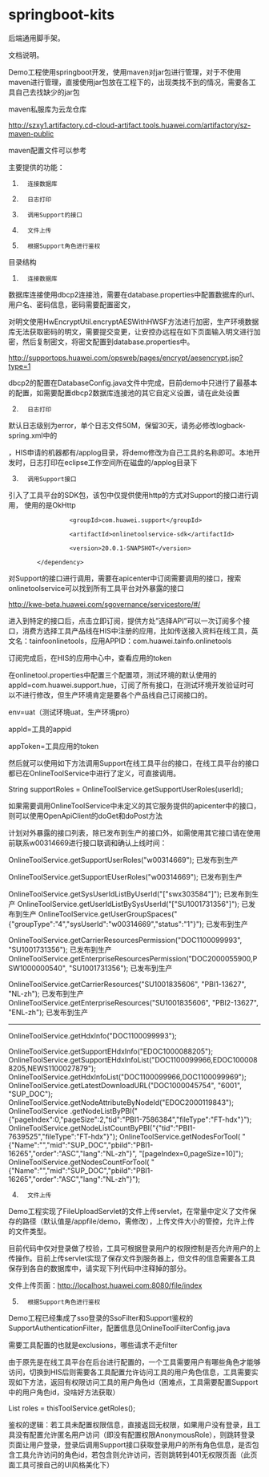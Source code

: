 # springboot-kits
后端通用脚手架。

文档说明。

Demo工程使用springboot开发，使用maven对jar包进行管理，对于不使用maven进行管理，直接使用jar包放在工程下的，出现类找不到的情况，需要各工具自己去找缺少的jar包

maven私服库为云龙仓库

http://szxy1.artifactory.cd-cloud-artifact.tools.huawei.com/artifactory/sz-maven-public

maven配置文件可以参考



 

主要提供的功能：

1.       连接数据库

2.       日志打印

3.       调用Support的接口

4.       文件上传

5.       根据Support角色进行鉴权

 

目录结构



 

1.       连接数据库

数据库连接使用dbcp2连接池，需要在database.properties中配置数据库的url、用户名、密码信息，密码需要配置密文，

对明文使用HwEncryptUtil.encryptAESWithHWSF方法进行加密，生产环境数据库无法获取密码的明文，需要提交变更，让安控办远程在如下页面输入明文进行加密，然后复制密文，将密文配置到database.properties中。

http://supportops.huawei.com/opsweb/pages/encrypt/aesencrypt.jsp?type=1

dbcp2的配置在DatabaseConfig.java文件中完成，目前demo中只进行了最基本的配置，如需要配置dbcp2数据库连接池的其它自定义设置，请在此处设置



 

2.       日志打印

默认日志级别为error，单个日志文件50M，保留30天，请务必修改logback-spring.xml中的<property name="log.path" value="/applog/demo" />

，HIS申请的机器都有/applog目录，将demo修改为自己工具的名称即可。本地开发时，日志打印在eclipse工作空间所在磁盘的/applog目录下

 

3.       调用Support接口

引入了工具平台的SDK包，该包中仅提供使用http的方式对Support的接口进行调用， 使用的是OkHttp

<dependency>

                     <groupId>com.huawei.support</groupId>

                     <artifactId>onlinetoolservice-sdk</artifactId>

                     <version>20.0.1-SNAPSHOT</version>

            </dependency>

 

对Support的接口进行调用，需要在apicenter中订阅需要调用的接口，搜索onlinetoolservice可以找到所有工具平台对外暴露的接口

http://kwe-beta.huawei.com/sgovernance/servicestore/#/



 

进入到特定的接口后，点击立即订阅，提供方处”选择API”可以一次订阅多个接口，消费方选择工具产品线在HIS中注册的应用，比如传送接入资料在线工具，英文名：tainfoonlinetools，应用APPID：com.huawei.tainfo.onlinetools



 

订阅完成后，在HIS的应用中心中，查看应用的token



在onlinetool.properties中配置三个配置项，测试环境的默认使用的appId=com.huawei.support.hue，订阅了所有接口，在测试环境开发验证时可以不进行修改，但生产环境肯定是要各个产品线自己订阅接口的。

env=uat（测试环境uat，生产环境pro）

appId=工具的appid

appToken=工具应用的token

 

然后就可以使用如下方法调用Support在线工具平台的接口，在线工具平台的接口都已在OnlineToolService中进行了定义，可直接调用。

String supportRoles = OnlineToolService.getSupportUserRoles(userId);

如果需要调用OnlineToolService中未定义的其它服务提供的apicenter中的接口，则可以使用OpenApiClient的doGet和doPost方法

 计划对外暴露的接口列表，除已发布到生产的接口外，如需使用其它接口请在使用前联系w00314669进行接口联调和确认上线时间：

OnlineToolService.getSupportUserRoles("w00314669"); 已发布到生产

OnlineToolService.getSupportEUserRoles("w00314669"); 已发布到生产

OnlineToolService.getSysUserIdListByUserId("[\"swx303584\"]"); 已发布到生产
OnlineToolService.getUserIdListBySysUserId("[\"SU1001731356\"]"); 已发布到生产
OnlineToolService.getUserGroupSpaces("{\"groupType\":\"4\",\"sysUserId\":\"w00314669\",\"status\":\"1\"}"); 已发布到生产

OnlineToolService.getCarrierResourcesPermission("DOC1100099993", "SU1001731356"); 已发布到生产
OnlineToolService.getEnterpriseResourcesPermission("DOC2000055900,PSW1000000540", "SU1001731356"); 已发布到生产

OnlineToolService.getCarrierResources("SU1001835606", "PBI1-13627", "NL-zh"); 已发布到生产
OnlineToolService.getEnterpriseResources("SU1001835606", "PBI2-13627", "ENL-zh"); 已发布到生产

----------------------------------------------------------------------------------------------------------------------------------------------------------

OnlineToolService.getHdxInfo("DOC1100099993");

OnlineToolService.getSupportEHdxInfo("EDOC1000088205");
OnlineToolService.getSupportEHdxInfoList("DOC1100099966,EDOC1000088205,NEWS1100027879");
OnlineToolService.getHdxInfoList("DOC1100099966,DOC1100099969");
OnlineToolService.getLatestDownloadURL("DOC1000045754", "6001", "SUP_DOC");
OnlineToolService.getNodeAttributeByNodeId("EDOC2000119843");
OnlineToolService
.getNodeListByPBI("{\"pageIndex\":0,\"pageSize\":2,\"tid\":\"PBI1-7586384\",\"fileType\":\"FT-hdx\"}");
OnlineToolService.getNodeListCountByPBI("{\"tid\":\"PBI1-7639525\",\"fileType\":\"FT-hdx\"}");
OnlineToolService.getNodesForTool(
"{\"Name\":\"\",\"mid\":\"SUP_DOC\",\"pbiId\":\"PBI1-16265\",\"order\":\"ASC\",\"lang\":\"NL-zh\"}",
"[pageIndex=0,pageSize=10]");
OnlineToolService.getNodesCountForTool(
"{\"Name\":\"\",\"mid\":\"SUP_DOC\",\"pbiId\":\"PBI1-16265\",\"order\":\"ASC\",\"lang\":\"NL-zh\"}");



4.       文件上传

Demo工程实现了FileUploadServlet的文件上传servlet，在常量中定义了文件保存的路径（默认值是/appfile/demo，需修改），上传文件大小的管控，允许上传的文件类型。

目前代码中仅对登录做了校验，工具可根据登录用户的权限控制是否允许用户的上传操作。目前上传servlet实现了保存文件到服务器上，但文件的信息需要各工具保存到各自的数据库中，请实现下列代码中注释掉的部分。





文件上传页面：http://localhost.huawei.com:8080/file/index

5.       根据Support角色进行鉴权

Demo工程已经集成了sso登录的SsoFilter和Support鉴权的SupportAuthenticationFilter，配置信息见OnlineToolFilterConfig.java

需要工具配置的也就是exclusions，哪些请求不走filter

由于原先是在线工具平台在后台进行配置的，一个工具需要用户有哪些角色才能够访问，切换到HIS后则需要各工具配置允许访问工具的用户角色信息，工具需要实现如下方法，返回有权限访问工具的用户角色id（困难点，工具需要配置Support中的用户角色id，没啥好方法获取）

List<String> roles = thisToolService.getRoles();

鉴权的逻辑：若工具未配置权限信息，直接返回无权限，如果用户没有登录，且工具没有配置允许匿名用户访问（即没有配置权限AnonymousRole），则跳转登录页面让用户登录，登录后调用Support接口获取登录用户的所有角色信息，是否包含工具允许访问的角色id，若包含则允许访问，否则跳转到401无权限页面（此页面工具可按自己的UI风格美化下）
